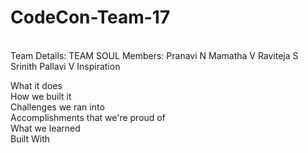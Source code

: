 # CodeCon-Team-17
<br>Team Details:
TEAM SOUL
Members: Pranavi N
         Mamatha V
         Raviteja S
         Srinith 
         Pallavi V
Inspiration <br>

What it does <br>
How we built it <br>
Challenges we ran into <br>
Accomplishments that we're proud of <br>
What we learned <br>
Built With <br>
